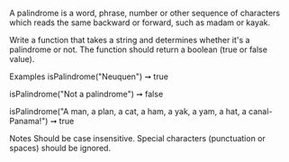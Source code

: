 A palindrome is a word, phrase, number or other sequence of characters which reads the same backward or forward, such as madam or kayak.

Write a function that takes a string and determines whether it's a palindrome or not. The function should return a boolean (true or false value).

Examples
isPalindrome("Neuquen") ➞ true

isPalindrome("Not a palindrome") ➞ false

isPalindrome("A man, a plan, a cat, a ham, a yak, a yam, a hat, a canal-Panama!") ➞ true

Notes
Should be case insensitive.
Special characters (punctuation or spaces) should be ignored.